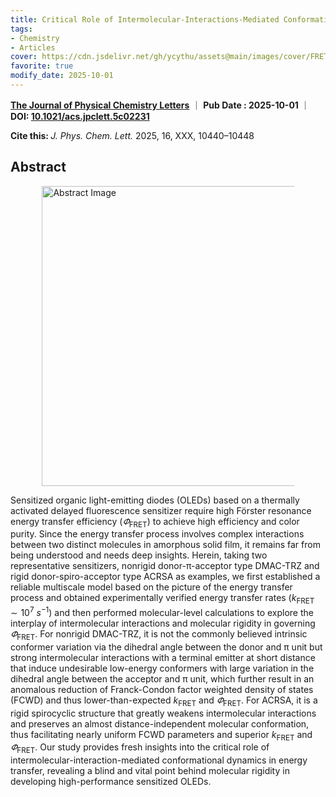 ```yaml
---
title: Critical Role of Intermolecular-Interactions-Mediated Conformational Dynamics in Sensitized OLEDs
tags: 
- Chemistry
- Articles
cover: https://cdn.jsdelivr.net/gh/ycythu/assets@main/images/cover/FRET.jpg
favorite: true
modify_date: 2025-10-01
---
```

<!--more-->

<p>
	<span style="display: inline-block;"><a href="https://pubs.acs.org/journal/jpclcd"><strong>The Journal of Physical Chemistry Letters</strong></a></span> ｜ 
	<span style="display: inline-block;"><strong>Pub Date : 2025-10-01</strong></span> ｜ 
	<span style="display: inline-block;"><strong>DOI: </strong><a href="https://doi.org/10.1021/acs.jpclett.5c02231"><strong>10.1021/acs.jpclett.5c02231</strong></a></span>
</p>
<p><span class="__dimensions_badge_embed__" data-doi="10.1021/acs.jpclett.5c02231" data-hide-zero-citations="true" data-legend="never" data-style="large_rectangle"></span><script async src="https://badge.dimensions.ai/badge.js" charset="utf-8"></script></p>

<p><strong>Cite this: </strong><i>J. Phys. Chem. Lett.</i> 2025, 16, XXX, 10440–10448</p>

## Abstract

<p>
<img src="https://cdn.jsdelivr.net/gh/ycythu/assets@main/images/FRET/TOC.jpg" alt="Abstract Image" class="float-right">

Sensitized organic light-emitting diodes (OLEDs) based on a thermally activated delayed fluorescence sensitizer require high Förster resonance energy transfer efficiency ($\varPhi_\text{FRET}$) to achieve high efficiency and color purity. Since the energy transfer process involves complex interactions between two distinct molecules in amorphous solid film, it remains far from being understood and needs deep insights. Herein, taking two representative sensitizers, nonrigid donor-π-acceptor type DMAC-TRZ and rigid donor-spiro-acceptor type ACRSA as examples, we first established a reliable multiscale model based on the picture of the energy transfer process and obtained experimentally verified energy transfer rates ($k_\text{FRET}\sim 10^7\ s^{-1}$) and then performed molecular-level calculations to explore the interplay of intermolecular interactions and molecular rigidity in governing $\varPhi_\text{FRET}$. For nonrigid DMAC-TRZ, it is not the commonly believed intrinsic conformer variation via the dihedral angle between the donor and π unit but strong intermolecular interactions with a terminal emitter at short distance that induce undesirable low-energy conformers with large variation in the dihedral angle between the acceptor and π unit, which further result in an anomalous reduction of Franck-Condon factor weighted density of states (FCWD) and thus lower-than-expected $k_\text{FRET}$ and $\varPhi_\text{FRET}$. For ACRSA, it is a rigid spirocyclic structure that greatly weakens intermolecular interactions and preserves an almost distance-independent molecular conformation, thus facilitating nearly uniform FCWD parameters and superior $k_\text{FRET}$ and $\varPhi_\text{FRET}$. Our study provides fresh insights into the critical role of intermolecular-interaction-mediated conformational dynamics in energy transfer, revealing a blind and vital point behind molecular rigidity in developing high-performance sensitized OLEDs.
</p>

<style>
.float-right {
  float: right;
  margin: 0 0 1em 1em;
  width: 30rem;
  max-width: 60%;
}
@media (max-width: 1024px) {
  .float-right {
    float: none;
    display: block;
    margin: 0 auto 1em auto;
    max-width: 80%;
  }
}
</style>